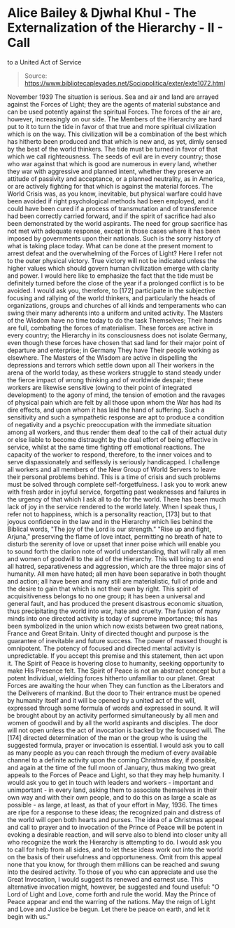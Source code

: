 # Alice Bailey & Djwhal Khul - The Externalization of the Hierarchy - II - Call
to a United Act of Service

> Source: https://www.bibliotecapleyades.net/Sociopolitica/exter/exte1072.html

November 1939
The situation is serious. Sea and air and land are arrayed against the Forces of Light; they are the agents of material substance and can be used potently against the spiritual Forces. The forces of the air are, however, increasingly on our side. The Members of the Hierarchy are hard put to it to turn the tide in favor of that true and more spiritual civilization which is on the way. This civilization will be a combination of the best which has hitherto been produced and that which is new and, as yet, dimly sensed by the best of the world thinkers. The tide must be turned in favor of that which we call righteousness.
The seeds of evil are in every country; those who war against that which is good are numerous in every land, whether they war with aggressive and planned intent, whether they preserve an attitude of passivity and acceptance, or a planned neutrality, as in America, or are actively fighting for that which is against the material forces.
The World Crisis was, as you know, inevitable, but physical warfare could have been avoided if right psychological methods had been employed, and it could have been cured if a process of transmutation and of transference had been correctly carried forward, and if the spirit of sacrifice had also been demonstrated by the world aspirants. The need for group sacrifice has not met with adequate response, except in those cases where it has been imposed by governments upon their nationals. Such is the sorry history of what is taking place today.
What can be done at the present moment to arrest defeat and the overwhelming of the Forces of Light? Here I refer not to the outer physical victory. True victory will not be indicated unless the higher values which should govern human civilization emerge with clarity and power. I would here like to emphasize the fact that the tide must be definitely turned before the close of the year if a prolonged conflict is to be avoided. I would ask you, therefore, to [172] participate in the subjective focusing and rallying of the world thinkers, and particularly the heads of organizations, groups and churches of all kinds and temperaments who can swing their many adherents into a uniform and united activity.
The Masters of the Wisdom have no time today to do the task Themselves; Their hands are full, combating the forces of materialism. These forces are active in every country; the Hierarchy in its consciousness does not isolate Germany, even though these forces have chosen that sad land for their major point of departure and enterprise; in Germany They have Their people working as elsewhere. The Masters of the Wisdom are active in dispelling the depressions and terrors which settle down upon all Their workers in the arena of the world today, as these workers struggle to stand steady under the fierce impact of wrong thinking and of worldwide despair; these workers are likewise sensitive (owing to their point of integrated development) to the agony of mind, the tension of emotion and the ravages of physical pain which are felt by all those upon whom the War has had its dire effects, and upon whom it has laid the hand of suffering. Such a sensitivity and such a sympathetic response are apt to produce a condition of negativity and a psychic preoccupation with the immediate situation among all workers, and thus render them deaf to the call of their actual duty or else liable to become distraught by the dual effort of being effective in service, whilst at the same time fighting off emotional reactions. The capacity of the worker to respond, therefore, to the inner voices and to serve dispassionately and selflessly is seriously handicapped.
I challenge all workers and all members of the New Group of World Servers to leave their personal problems behind. This is a time of crisis and such problems must be solved through complete self-forgetfulness. I ask you to work anew with fresh ardor in joyful service, forgetting past weaknesses and failures in the urgency of that which I ask all to do for the world. There has been much lack of joy in the service rendered to the world lately. When I speak thus, I refer not to happiness, which is a personality reaction, [173] but to that joyous confidence in the law and in the Hierarchy which lies behind the Biblical words, "The joy of the Lord is our strength." "Rise up and fight, Arjuna," preserving the flame of love intact, permitting no breath of hate to disturb the serenity of love or upset that inner poise which will enable you to sound forth the clarion note of world understanding, that will rally all men and women of goodwill to the aid of the Hierarchy. This will bring to an end all hatred, separativeness and aggression, which are the three major sins of humanity. All men have hated; all men have been separative in both thought and action; all have been and many still are materialistic, full of pride and the desire to gain that which is not their own by right. This spirit of acquisitiveness belongs to no one group; it has been a universal and general fault, and has produced the present disastrous economic situation, thus precipitating the world into war, hate and cruelty.
The fusion of many minds into one directed activity is today of supreme importance; this has been symbolized in the union which now exists between two great nations, France and Great Britain. Unity of directed thought and purpose is the guarantee of inevitable and future success. The power of massed thought is omnipotent. The potency of focused and directed mental activity is unpredictable. If you accept this premise and this statement, then act upon it.
The Spirit of Peace is hovering close to humanity, seeking opportunity to make His Presence felt. The Spirit of Peace is not an abstract concept but a potent Individual, wielding forces hitherto unfamiliar to our planet. Great Forces are awaiting the hour when They can function as the Liberators and the Deliverers of mankind. But the door to Their entrance must be opened by humanity itself and it will be opened by a united act of the will, expressed through some formula of words and expressed in sound. It will be brought about by an activity performed simultaneously by all men and women of goodwill and by all the world aspirants and disciples. The door will not open unless the act of invocation is backed by the focused will. The [174] directed determination of the man or the group who is using the suggested formula, prayer or invocation is essential.
I would ask you to call as many people as you can reach through the medium of every available channel to a definite activity upon the coming Christmas day, if possible, and again at the time of the full moon of January, thus making two great appeals to the Forces of Peace and Light, so that they may help humanity. I would ask you to get in touch with leaders and workers - important and unimportant - in every land, asking them to associate themselves in their own way and with their own people, and to do this on as large a scale as possible - as large, at least, as that of your effort in May, 1936.
The times are ripe for a response to these ideas; the recognized pain and distress of the world will open both hearts and purses. The idea of a Christmas appeal and call to prayer and to invocation of the Prince of Peace will be potent in evoking a desirable reaction, and will serve also to blend into closer unity all who recognize the work the Hierarchy is attempting to do. I would ask you to call for help from all sides, and to let these ideas work out into the world on the basis of their usefulness and opportuneness. Omit from this appeal none that you know, for through them millions can be reached and swung into the desired activity.
To those of you who can appreciate and use the Great Invocation, I would suggest its renewed and earnest use. This alternative invocation might, however, be suggested and found useful:
"O Lord of Light and Love, come forth and rule the world. May the Prince of Peace appear and end the warring of the nations. May the reign of Light and Love and Justice be begun. Let there be peace on earth, and let it begin with us."
